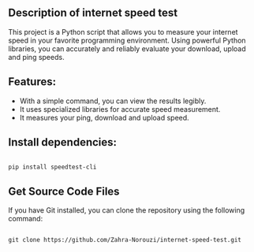 **Description of internet speed test**
-
This project is a Python script that allows you to measure your internet speed in your favorite programming environment. Using powerful Python libraries, you can accurately and reliably evaluate your download, upload and ping speeds.


**Features:**
-
- With a simple command, you can view the results legibly.
- It uses specialized libraries for accurate speed measurement.
- It measures your ping, download and upload speed.

**Install dependencies:**
-

```

pip install speedtest-cli

```

**Get Source Code Files**
-
If you have Git installed, you can clone the repository using the following command:
```

git clone https://github.com/Zahra-Norouzi/internet-speed-test.git

```
